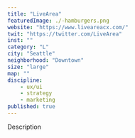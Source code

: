 ```yaml
---
title: "LiveArea"
featuredImage: ./-hamburgers.png
website: "https://www.liveareacx.com/"
twit: "https://twitter.com/LiveArea"
inst: ""
category: "L"
city: "Seattle"
neighborhood: "Downtown"
size: "large"
map: ""
discipline:
    - ux/ui
    - strategy
    - marketing
published: true
---
```


Description
